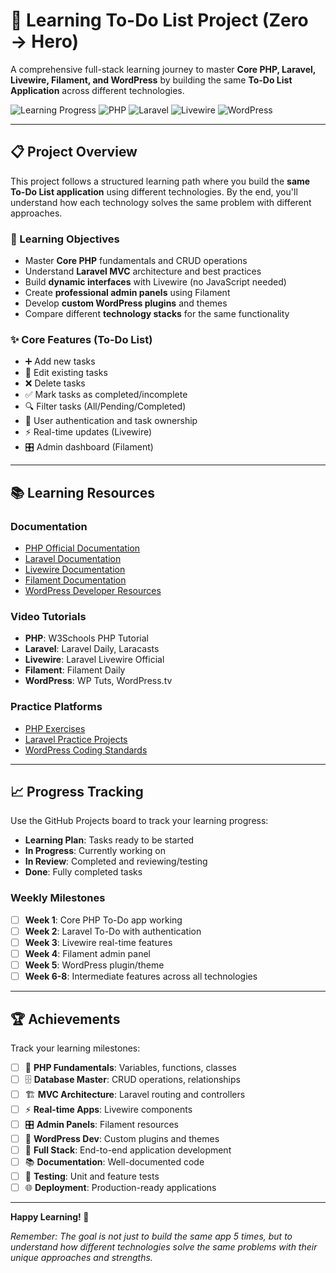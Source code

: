 # 🚀 Learning To-Do List Project (Zero → Hero)

A comprehensive full-stack learning journey to master **Core PHP, Laravel, Livewire, Filament, and WordPress** by building the same **To-Do List Application** across different technologies.

![Learning Progress](https://img.shields.io/badge/Progress-In%20Development-yellow)
![PHP](https://img.shields.io/badge/PHP-777BB4?style=flat&logo=php&logoColor=white)
![Laravel](https://img.shields.io/badge/Laravel-FF2D20?style=flat&logo=laravel&logoColor=white)
![Livewire](https://img.shields.io/badge/Livewire-4E56A6?style=flat&logo=livewire&logoColor=white)
![WordPress](https://img.shields.io/badge/WordPress-21759B?style=flat&logo=wordpress&logoColor=white)

---

## 📋 Project Overview

This project follows a structured learning path where you build the **same To-Do List application** using different technologies. By the end, you'll understand how each technology solves the same problem with different approaches.

### 🎯 Learning Objectives
- Master **Core PHP** fundamentals and CRUD operations
- Understand **Laravel MVC** architecture and best practices
- Build **dynamic interfaces** with Livewire (no JavaScript needed)
- Create **professional admin panels** using Filament
- Develop **custom WordPress plugins** and themes
- Compare different **technology stacks** for the same functionality

### ✨ Core Features (To-Do List)
- ➕ Add new tasks
- 📝 Edit existing tasks
- ❌ Delete tasks
- ✅ Mark tasks as completed/incomplete
- 🔍 Filter tasks (All/Pending/Completed)
- 👤 User authentication and task ownership
- ⚡ Real-time updates (Livewire)
- 🎛️ Admin dashboard (Filament)

---

## 📚 Learning Resources

### Documentation
- [PHP Official Documentation](https://www.php.net/docs.php)
- [Laravel Documentation](https://laravel.com/docs)
- [Livewire Documentation](https://laravel-livewire.com/docs)
- [Filament Documentation](https://filamentphp.com/docs)
- [WordPress Developer Resources](https://developer.wordpress.org/)

### Video Tutorials
- **PHP**: W3Schools PHP Tutorial
- **Laravel**: Laravel Daily, Laracasts
- **Livewire**: Laravel Livewire Official
- **Filament**: Filament Daily
- **WordPress**: WP Tuts, WordPress.tv

### Practice Platforms
- [PHP Exercises](https://www.w3schools.com/php/php_exercises.asp)
- [Laravel Practice Projects](https://github.com/LaravelDaily)
- [WordPress Coding Standards](https://developer.wordpress.org/coding-standards/)

---

## 📈 Progress Tracking

Use the GitHub Projects board to track your learning progress:

- **Learning Plan**: Tasks ready to be started
- **In Progress**: Currently working on
- **In Review**: Completed and reviewing/testing
- **Done**: Fully completed tasks

### Weekly Milestones
- [ ] **Week 1**: Core PHP To-Do app working
- [ ] **Week 2**: Laravel To-Do with authentication
- [ ] **Week 3**: Livewire real-time features
- [ ] **Week 4**: Filament admin panel
- [ ] **Week 5**: WordPress plugin/theme
- [ ] **Week 6-8**: Intermediate features across all technologies

---

## 🏆 Achievements

Track your learning milestones:

- [ ] 🎯 **PHP Fundamentals**: Variables, functions, classes
- [ ] 🗄️ **Database Master**: CRUD operations, relationships
- [ ] 🏗️ **MVC Architecture**: Laravel routing and controllers
- [ ] ⚡ **Real-time Apps**: Livewire components
- [ ] 🎛️ **Admin Panels**: Filament resources
- [ ] 🔌 **WordPress Dev**: Custom plugins and themes
- [ ] 🚀 **Full Stack**: End-to-end application development
- [ ] 📚 **Documentation**: Well-documented code
- [ ] 🧪 **Testing**: Unit and feature tests
- [ ] 🌐 **Deployment**: Production-ready applications

---

**Happy Learning! 🎉**

*Remember: The goal is not just to build the same app 5 times, but to understand how different technologies solve the same problems with their unique approaches and strengths.*
